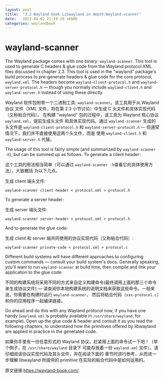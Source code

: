 ```yaml
---
layout: post
title:  "3.2 Wayland book Libwayland in depth:Wayland-scanner"
date:   2022-08-02 21:19:29 +0800
categories: waylandbook
---
```

# wayland-scanner

The Wayland package comes with one binary: `wayland-scanner`. This tool is used
to generate C headers & glue code from the Wayland protocol XML files discussed
in chapter 2.3. This tool is used in the "wayland" package's build process to
pre-generate headers & glue code for the core protocol, `wayland.xml`. The
headers become `wayland-client-protocol.h` and `wayland-server-protocol.h` 
&mdash; though you normally include `wayland-client.h` and `wayland-server.h` 
instead of using these directly.

Wayland 软件包附带一个二进制工具: `wayland-scanner`。该工具用于从 Wayland 协议
文件（XML 文件，将在第 2.3 小节讨论）中生成 C 头文件和具体实现代码（又称粘合代码）。
在构建 "wayland" 包的过程中，该工具为 Wayland 核心协议 `wayland.xml`，提前生成头文件
和具体实现代码。通过 `wayland-scanner` 生成的头文件是 `wayland-client-protocol.h` 和
`wayland-server-protocol.h` &mdash; 但通常情况下，我们并不直接使用这两个头文件，而是
使用 `wayland-client.h` 和 `wayland-server.h` 代替。

The usage of this tool is fairly simple (and summarized by `wayland-scanner
-h`), but can be summed up as follows. To generate a client header:

这个工具的用法相当简单（可以通过 `wayland-scanner -h`查看它的具体使用方法），大致概括
为以下几点。

生成 client 端头文件:

    wayland-scanner client-header < protocol.xml > protocol.h

To generate a server header:

生成 server 端头文件:

    wayland-scanner server-header < protocol.xml > protocol.h

And to generate the glue code:

生成 client 和 server 端共同使用的协议实现代码（又称粘合代码）:

    wayland-scanner private-code < protocol.xml > protocol.c

Different build systems will have different approaches to configuring custom
commands &mdash; consult your build system's docs. Generally speaking, you'll
want to run `wayland-scanner` at build time, then compile and link your 
application to the glue code.

不同的构建系统将采用不同的方式来自定义构建命令(最终调用上面的那三个命令来生成协议文件)
 &mdash; 请查阅你本地构建系统的说明文档来获取这些命令。一般来说，你需要在构建时运行 `wayland-scanner`，
然后将粘合代码（`xxx-protocol.c`）和你的应用程序一起编译链接。

Go ahead and do this with any Wayland protocol now, if you have one handy
(`wayland.xml` is probably available in `/usr/share/wayland`, for example). Open
up the glue code & header and consult it as you read the following chapters, to
understand how the primitives offered by libwayland are applied in practice in
the generated code.

如果你手里有一份任意形式的 Wayland 协议，赶紧用上面的命令试一下吧！（举个例子，在 `/usr/share/wayland` 目录下
可能存放着一份 `wayland.xml` 文件）。请仔细阅读协议实现代码及其头文件，并在阅读下面的
章节时进行参考，从而进一步理解 libwayland 所提供的 primitive 在实际的粘合代码中是如何运用的。


原文链接:https://wayland-book.com/
